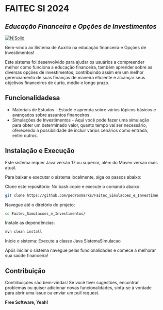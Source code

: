 # FAITEC SI 2024
## _Educação Financeira e Opções de Investimentos_

[![N|Solid](https://programandomais.wordpress.com/wp-content/uploads/2013/10/faitec1.png?w=300)](https://www.fai-mg.br/portal/eventos/faitec)

Bem-vindo ao Sistema de Auxílio na educação financeira e Opções de Investimentos!

Este sistema foi desenvolvido para ajudar os usuários a compreender melhor como funciona a educação financeira, também aprender sobre as diversas opções de investimentos, contribuindo assim em um melhor gerenciamento de suas finanças de maneira eficiente e alcançar seus objetivos financeiros de curto, médio e longo prazo.

## Funcionalidadesa
- Materiais de Estudos - Estude e aprenda sobre vários tópicos básicos e avançados sobre assuntos financeiros.
- Simulações de Investimentos - Aqui você pode fazer uma simulação para obter um determinado valor, quanto tempo vai ser necessário, oferecendo a possibilidade de incluir vários cenários como entrada, entre outros.

## Instalação e Execução

Este sistema requer Java versão 17 ou superior, além do Maven versao mais atual.

Para baixar e executar o sistema localmente, siga os passos abaixo:


Clone este repositório:
No bash copie e execute o comando abaixo:

```sh
git clone https://github.com/pedrosmarks/Faitec_Simulacoes_e_Investimentos.git
```

Navegue até o diretório do projeto:
```sh
cd Faitec_Simulacoes_e_Investimentos/
```

Instale as dependências:
```sh
mvn clean install
```

Inicie o sistema:
Execute a classe Java SistemaSimulacao

Após iniciar o sistema navegue pelas funcionalidades e comece a melhorar sua saúde financeira!

## Contribuição
Contribuições são bem-vindas! Se você tiver sugestões, encontrar problemas ou quiser adicionar novas funcionalidades, sinta-se à vontade para abrir uma issue ou enviar um pull request.

**Free Software, Yeah!**

